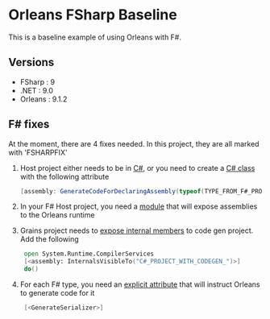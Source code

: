 # Orleans FSharp Baseline

This is a baseline example of using Orleans with F#.

## Versions

- FSharp : 9
- .NET : 9.0
- Orleans : 9.1.2

## F# fixes

At the moment, there are 4 fixes needed. In this project, they are all marked with 'FSHARPFIX'

1. Host project either needs to be in [C#](https://github.com/DejanMilicic/orleans-fsharp-dotnet9), or you need to create a [C# class](./CodeGen/Class1.cs) with the following attribute

   ```csharp
   [assembly: GenerateCodeForDeclaringAssembly(typeof(TYPE_FROM_F#_PROJECT_WITH_GRAINS))]
   ```

2. In your F# Host project, you need a [module](./Silo/OrleansFsharpFix.fs) that will expose assemblies to the Orleans runtime

3. Grains project needs to [expose internal members](./Grains/OrleansFsharpFix.fs) to code gen project. Add the following

   ```fsharp
	open System.Runtime.CompilerServices
	[<assembly: InternalsVisibleTo("C#_PROJECT_WITH_CODEGEN_")>]
	do()
   ```

4. For each F# type, you need an [explicit attribute](./Grains/HelloGrain.fs#L9-L12) that will instruct Orleans to generate code for it

   ```fsharp
	[<GenerateSerializer>]
   ```
